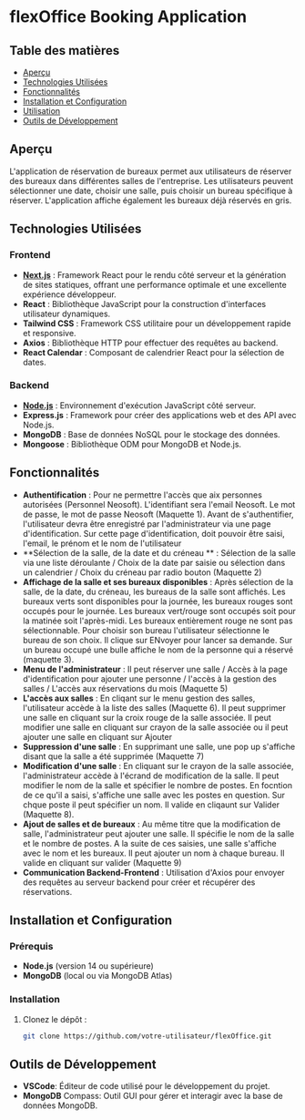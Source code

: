 # flexOffice Booking Application

## Table des matières
- [Aperçu](#aperçu)
- [Technologies Utilisées](#technologies-utilisées)
- [Fonctionnalités](#fonctionnalités)
- [Installation et Configuration](#installation-et-configuration)
- [Utilisation](#utilisation)
- [Outils de Développement](#outils-de-développement)

## Aperçu
L'application de réservation de bureaux permet aux utilisateurs de réserver des bureaux dans différentes salles de l'entreprise. Les utilisateurs peuvent sélectionner une date, choisir une salle, puis choisir un bureau spécifique à réserver. L'application affiche également les bureaux déjà réservés en gris.

## Technologies Utilisées
### Frontend
- **[Next.js](https://nextjs.org/)** : Framework React pour le rendu côté serveur et la génération de sites statiques, offrant une performance optimale et une excellente expérience développeur.
- **React** : Bibliothèque JavaScript pour la construction d'interfaces utilisateur dynamiques.
- **Tailwind CSS** : Framework CSS utilitaire pour un développement rapide et responsive.
- **Axios** : Bibliothèque HTTP pour effectuer des requêtes au backend.
- **React Calendar** : Composant de calendrier React pour la sélection de dates.

### Backend
- **[Node.js](https://nodejs.org/)** : Environnement d'exécution JavaScript côté serveur.
- **Express.js** : Framework pour créer des applications web et des API avec Node.js.
- **MongoDB** : Base de données NoSQL pour le stockage des données.
- **Mongoose** : Bibliothèque ODM pour MongoDB et Node.js.

## Fonctionnalités
- **Authentification** : Pour ne permettre l'accès que aix personnes autorisées (Personnel Neosoft). L'identifiant sera l'email Neosoft. Le mot de passe, le mot de passe Neosoft (Maquette 1). Avant de s'authentifier, l'utilisateur devra être enregistré par l'administrateur via une page d'identification. Sur cette page d'identification, doit pouvoir être saisi, l'email, le prénom et le nom de l'utilisateur
- **Sélection de la salle, de la date et du créneau ** : Sélection de la salle via une liste déroulante / Choix de la date par saisie ou sélection dans un calendrier / Choix du créneau par radio bouton (Maquette 2)
- **Affichage de la salle et ses bureaux disponibles** : Après sélection de la salle, de la date, du créneau, les bureaus de la salle sont affichés. Les bureaux verts sont disponibles pour la journée, les bureaux rouges sont occupés pour le journée. Les bureaux vert/rouge sont occupés soit pour la matinée soit l'après-midi. Les bureaux entièrement rouge ne sont pas sélectionnable. Pour choisir son bureau l'utilisateur sélectionne le bureau de son choix. Il clique sur ENvoyer pour lancer sa demande. Sur un bureau occupé une bulle affiche le nom de la personne qui a réservé (maquette 3).
- **Menu de l'administrateur** : Il peut réserver une salle / Accès à la page d'identification pour ajouter une personne / l'accès à la gestion des salles / L'accès aux réservations du mois (Maquette 5)
- **L'accès aux salles** : En cliqant sur le menu gestion des salles, l'utilisateur accède à la liste des salles (Maquette 6). Il peut supprimer une salle en cliquant sur la croix rouge de la salle associée. Il peut modifier une salle en cliquant sur crayon de la salle associée ou il peut ajouter une salle en cliquant sur Ajouter
- **Suppression d'une salle** : En supprimant une salle, une pop up s'affiche disant que la salle a été supprimée (Maquette 7)
- **Modification d'une salle** : En cliquant sur le crayon de la salle associée, l'administrateur accède à l'écrand de modification de la salle. Il peut modifier le nom de la salle et spécifier le nombre de postes. En focntion de ce qu'il a saisi, s'affiche une salle avec les postes en question. Sur chque poste il peut spécifier un nom. Il valide en cliqaunt sur Valider (Maquette 8).
- **Ajout de salles et de bureaux** : Au même titre que la modification de salle, l'administrateur peut ajouter une salle. Il spécifie le nom de la salle et le nombre de postes. A la suite de ces saisies, une salle s'affiche avec le nom et les bureaux. Il peut ajouter un nom à chaque bureau. Il valide en cliquant sur valider (Maquette 9)
- **Communication Backend-Frontend** : Utilisation d'Axios pour envoyer des requêtes au serveur backend pour créer et récupérer des réservations.

## Installation et Configuration
### Prérequis
- **Node.js** (version 14 ou supérieure)
- **MongoDB** (local ou via MongoDB Atlas)

### Installation
1. Clonez le dépôt :
   ```bash
   git clone https://github.com/votre-utilisateur/flexOffice.git

## Outils de Développement
- **VSCode**: Éditeur de code utilisé pour le développement du projet.
- **MongoDB** Compass: Outil GUI pour gérer et interagir avec la base de données MongoDB.
   
